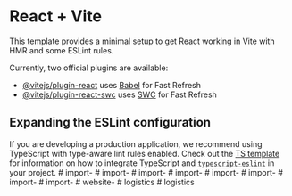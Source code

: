 # React + Vite

This template provides a minimal setup to get React working in Vite with HMR and some ESLint rules.

Currently, two official plugins are available:

- [@vitejs/plugin-react](https://github.com/vitejs/vite-plugin-react/blob/main/packages/plugin-react) uses [Babel](https://babeljs.io/) for Fast Refresh
- [@vitejs/plugin-react-swc](https://github.com/vitejs/vite-plugin-react/blob/main/packages/plugin-react-swc) uses [SWC](https://swc.rs/) for Fast Refresh

## Expanding the ESLint configuration

If you are developing a production application, we recommend using TypeScript with type-aware lint rules enabled. Check out the [TS template](https://github.com/vitejs/vite/tree/main/packages/create-vite/template-react-ts) for information on how to integrate TypeScript and [`typescript-eslint`](https://typescript-eslint.io) in your project.
#   i m p o r t -  
 #   i m p o r t -  
 #   i m p o r t -  
 #   i m p o r t -  
 #   i m p o r t -  
 #   i m p o r t -  
 #   i m p o r t -  
 #   i m p o r t -  
 #   w e b s i t e -  
 #   l o g i s t i c s  
 #   l o g i s t i c s  
 
